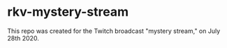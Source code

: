 # rkv-mystery-stream

This repo was created for the Twitch broadcast "mystery stream," on July 28th 2020.

